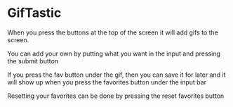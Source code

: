 # GifTastic

When you press the buttons at the top of the screen it will add gifs to the screen.

You can add your own by putting what you want in the input and pressing the submit button

If you press the fav button under the gif, then you can save it for later and it will show up when you press the favorites button under the input bar

Resetting your favorites can be done by pressing the reset favorites button
